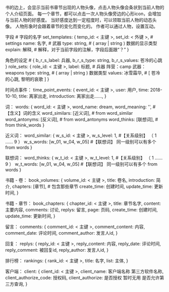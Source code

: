 书的边上，会显示当前书章节出现的人物头像，点击人物头像会条状到当前人物的个人介绍页面。
每一个章节，都可以点击一次人物头像旁边的心形icon，会增加与当前人物的好感度。
当好感度达到一定程度时，可以领取当前人物的动态头像。
人物形象时会跟着章节的变化而变化的。
作者可以通过人物，设置互动。

字段 # 字段的名字
set_templates:
{
  temp_id:                      < 主键 >,
  set_id:                       < 外键 >, # settings
  name:                         名字, # 武器
  type:                         string, # ( array | string ) 数据的显示类型
  explain:                      解释, # 解释，对于当前字段的注解，字段后面跟“？”
}

角色的设定 # { b_r_s_label: 兵器, b_r_s_type: string, b_r_s_values: 苍冷的心跳 }
role_sets:
{
  role_id:                  < 主键 >,
  label:                    标题, # 兵器 阵营：camp 武器：weapons
  type:                     string, # ( array | string ) 数据类型
  values:                   冰雪霜华, # [ 苍冷的心跳, 黎明的哀歌 ]
}


时间点事件：
time_point_events:
{
  event_id:                 < 主键 >,
  user:                     用户,
  time:                     2018-10-10,
  title:                    离家出走,
  introduction:             离家出走……,
}

词：
words:
{
  word_id:                  < 主键 >,
  word_name:                dream,
  word_meaning:             '', #【含义】词的含义
  word_similars:            [近义词], # from word_similar
  word_antonyms:            [反义词], # from word_antonyms
  word_thinks:              [联想词], # from think_words
}

近义词：
word_similar:
{
  w_s_id:                 < 主键 >,
  w_s_level:              1, #【关系级别】 （ 1 …… 9 ）
  w_s_words:              [w_01, w_04, w_05] #【联想词】 同一级别可以有多个 from words
}

联想词：
word_thinks:
{
  w_t_id:                 < 主键 >,
  w_t_level:              1, #【关系级别】 （ 1 …… 9 ）
  w_t_words:              [w_01, w_04, w_05] #【联想词】 同一级别可以有多个 from words
}






书籍 - 卷：
book_volumes:
{
  volume_id:                  < 主键 >,
  title:                      卷名,
  introduction:               简介,
  chapters:                   [章节], # 包含那些章节
  create_time:                创建时间,
  update_time:                更新时间,
}

书籍 - 章节：
book_chapters:
{
  chapter_id:                 < 主键 >,
  title:                      章节名字,
  content:                    主要内容,
  comments:                   讨论,
  replys:                     留言,
  page:                       页码,
  create_time:                创建时间,
  update_time:                更新时间,
}

留言：
comments:
{
  comment_id:               < 主键 >,
  comment_content:          内容,
  comment_date:             评论时间,
  comment_author:           发言人id,
}

回复：
replys:
{
  reply_id:               < 主键 >,
  reply_content:          内容,
  reply_date:             评论时间,
  reply_comment:          被回复id,
  reply_author:           发言人id,
}

排行榜：
rankings:
{
  rank_id:              < 主键 >,
  title:                    名字,
  list:                     主体,
}


客户端：
client:
{
  client_id:                 < 主键 >,
  client_name:               客户端名称 第三方软件名称,
  client_authorize_code:     授权码,
  client_authorize:          是否授权 暂时无用 是否允许第三方查询,
}

















